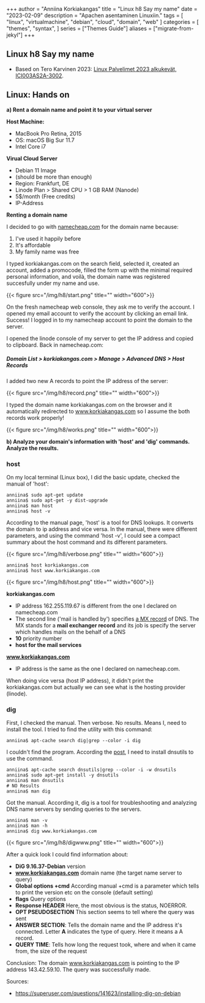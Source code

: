 +++
author = "Anniina Korkiakangas"
title = "Linux h8 Say my name"
date = "2023-02-09"
description = "Apachen asentaminen Linuxiin."
tags = [
    "linux",
    "virtualmachine",
    "debian",
    "cloud",
    "domain",
    "web"
]
categories = [
    "themes",
    "syntax",
]
series = ["Themes Guide"]
aliases = ["migrate-from-jekyl"]
+++

## **Linux h8 Say my name**
- Based on Tero Karvinen 2023: [Linux Palvelimet 2023 alkukevät, ICI003AS2A-3002](https://terokarvinen.com/2023/linux-palvelimet-2023-alkukevat/).

## **Linux: Hands on**

**a) Rent a domain name and point it to your virtual server** 

**Host Machine:**
- MacBook Pro Retina, 2015
- OS: macOS Big Sur 11.7
- Intel Core i7

**Virual Cloud Server** 
- Debian 11 Image
-  (should be more than enough)
- Region: Frankfurt, DE
- Linode Plan > Shared CPU > 1 GB RAM (Nanode)
- 5$/month (Free credits)
- IP-Address

**Renting a domain name**

I decided to go with [namecheap.com]() for the domain name because: 
1) I've used it happily before
2) It's affordable
3) My family name was free 

I typed korkiakangas.com on the search field, selected it, created an account, added a promocode, filled the form up with the minimal required personal information, and voilà, the domain name was registered succesfully under my name and use. 

{{< figure src="/img/h8/start.png" title="" width="600">}}

On the fresh namecheap web console, they ask me to verify the account. I opened my email account to verify the account by clicking an email link. Success! I logged in to my namecheap account to point the domain to the server. 

I opened the linode console of my server to get the IP address and copied to clipboard. 
Back in namecheap.com:

##### **Domain List > korkiakangas.com > Manage > Advanced DNS > Host Records**

I added two new A records to point the IP address of the server: 

{{< figure src="/img/h8/record.png" title="" width="600">}}

I typed the domain name korkiakangas.com on the browser and it automatically redirected to www.korkiakangas.com so I assume the both records work properly!

{{< figure src="/img/h8/works.png" title="" width="600">}}

**b) Analyze your domain's information with 'host' and 'dig' commands. Analyze the results.**

### **host**

On my local terminal (Linux box), I did the basic update, checked the manual of 'host':

    anniina$ sudo apt-get update 
    anniina$ sudo apt-get -y dist-upgrade
    anniina$ man host
    anniina$ host -v

According to the manual page, 'host' is a tool for DNS lookups. It converts the domain to ip address and vice versa. In the manual, there were different parameters, and using the command 'host -v', I could see a compact summary about the host command and its different parameters. 

{{< figure src="/img/h8/verbose.png" title="" width="600">}}

    anniina$ host korkiakangas.com
    anniina$ host www.korkiakangas.com

{{< figure src="/img/h8/host.png" title="" width="600">}}

**korkiakangas.com** 
- IP address 162.255.119.67 is different from the one I declared on namecheap.com
- The second line ('mail is handled by') specifies [a MX record](https://en.wikipedia.org/wiki/MX_record) of DNS. The MX stands for a **mail exchanger record** and its job is specify the server which handles mails on the behalf of a DNS
- **10** priority number
- **host for the mail services**

**www.korkiakangas.com** 
- IP address is the same as the one I declared on namecheap.com.

When doing vice versa (host IP address), it didn't print the korkiakangas.com but actually we can see what is the hosting provider (linode).

### **dig**

First, I checked the manual. Then verbose. No results. Means I, need to install the tool. I tried to find the utility with this command:

    anniina$ apt-cache search dig|grep --color -i dig 

I couldn't find the program. According the [post](https://superuser.com/questions/141623/installing-dig-on-debian), I need to install dnsutils to use the command.

    anniina$ apt-cache search dnsutils|grep --color -i -w dnsutils
    anniina$ sudo apt-get install -y dnsutils
    anniina$ man dnsutils           
    # NO Results
    anniina$ man dig

Got the manual. According it, dig is a tool for troubleshooting and analyzing DNS name servers by sending queries to the servers.

    anniina$ man -v
    anniina$ man -h
    anniina$ dig www.korkiakangas.com

 {{< figure src="/img/h8/digwww.png" title="" width="600">}}

After a quick look I could find information about: 

- **DiG 9.16.37-Debian** version
- **www.korkiakangas.com** domain name (the target name server to query)
- **Global options +cmd** According manual +cmd is a parameter which tells to print the version etc on the console (default setting) 
- **flags** Query options
- **Response HEADER** Here, the most obvious is the status, NOERROR. 
- **OPT PSEUDOSECTION** This section seems to tell where the query was sent
- **ANSWER SECTION**: Tells the domain name and the IP address it's connected. Letter **A** indicates the type of query. Here it means a A record. 
- **QUERY TIME**: Tells how long the request took, where and when it came from, the size of the request

Conclusion: The domain www.korkiakangas.com is pointing to the IP address 143.42.59.10. The query was successfully made. 


Sources: 
- https://superuser.com/questions/141623/installing-dig-on-debian